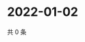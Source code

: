 # 2022-01-02

共 0 条

<!-- BEGIN WEIBO -->
<!-- 最后更新时间 Sun Jan 02 2022 08:44:00 GMT+0800 (China Standard Time) -->

<!-- END WEIBO -->
